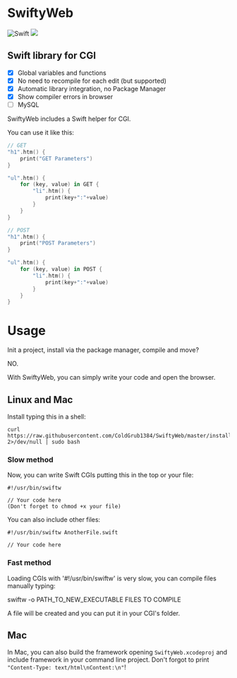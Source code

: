 # SwiftyWeb

![Swift](https://img.shields.io/badge/swift-3-orange.svg)
<a href="https://coldgrub1384.github.io/SwiftyWeb/"><img src="https://coldgrub1384.github.io/SwiftyWeb/badge.svg"></a>

## Swift library for CGI

- [x] Global variables and functions
- [x] No need to recompile for each edit (but supported)
- [x] Automatic library integration, no Package Manager
- [x] Show compiler errors in browser
- [ ] MySQL

SwiftyWeb includes a Swift helper for CGI.

You can use it like this:
```swift
// GET
"h1".htm() {
    print("GET Parameters")
}

"ul".htm() {
    for (key, value) in GET {
        "li".htm() {
            print(key+":"+value)
        }
    }
}

// POST
"h1".htm() {
    print("POST Parameters")
}

"ul".htm() {
    for (key, value) in POST {
        "li".htm() {
            print(key+":"+value)
        }
    }
}
```
# Usage
Init a project, install via the package manager, compile and move?

NO.

With SwiftyWeb, you can simply write your code and open the browser.

## Linux and Mac

Install typing this in a shell:

    curl https://raw.githubusercontent.com/ColdGrub1384/SwiftyWeb/master/install 2>/dev/null | sudo bash

### Slow method
Now, you can write Swift CGIs putting this in the top or your file:

    #!/usr/bin/swiftw

    // Your code here
    (Don't forget to chmod +x your file)

You can also include other files:

    #!/usr/bin/swiftw AnotherFile.swift

    // Your code here

### Fast method
Loading CGIs with '#!/usr/bin/swiftw' is very slow, you can compile files manually typing:

swiftw -o PATH_TO_NEW_EXECUTABLE FILES TO COMPILE

A file will be created and you can put it in your CGI's folder.

## Mac

In Mac, you can also build the framework opening `SwiftyWeb.xcodeproj` and include framework in your command line project. Don't forgot to print `"Content-Type: text/html\nContent:\n"`!
